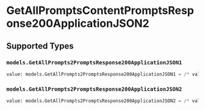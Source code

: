 # GetAllPromptsContentPromptsResponse200ApplicationJSON2


## Supported Types

### `models.GetAllPrompts2PromptsResponse200ApplicationJSON1`

```python
value: models.GetAllPrompts2PromptsResponse200ApplicationJSON1 = /* values here */
```

### `models.GetAllPrompts2PromptsResponse200ApplicationJSON2`

```python
value: models.GetAllPrompts2PromptsResponse200ApplicationJSON2 = /* values here */
```

